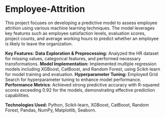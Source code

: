 # Employee-Attrition

This project focuses on developing a predictive model to assess employee attrition using various machine learning techniques. The model leverages key features such as employee satisfaction levels, evaluation scores, project counts, and average working hours to predict whether an employee is likely to leave the organization.

**Key Features:**
**Data Exploration & Preprocessing:** Analyzed the HR dataset for missing values, categorical features, and performed necessary transformations.
**Model Implementation:** Implemented multiple regression models including XGBoost, CatBoost, and Random Forest, using Scikit-learn for model training and evaluation.
**Hyperparameter Tuning:** Employed Grid Search for hyperparameter tuning to enhance model performance.
**Performance Metrics**: Achieved strong predictive accuracy with R-squared scores exceeding 0.92 for the models, demonstrating effective prediction capabilities.

**Technologies Used:** Python, Scikit-learn, XGBoost, CatBoost, Random Forest, Pandas, NumPy, Matplotlib, Seaborn.
